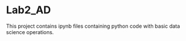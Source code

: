 # Lab2_AD

This project contains ipynb files containing python code with basic data science operations.
